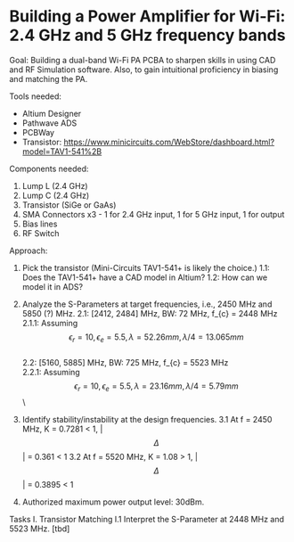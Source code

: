 # Building a Power Amplifier for Wi-Fi: 2.4 GHz and 5 GHz frequency bands

Goal: Building a dual-band Wi-Fi PA PCBA to sharpen skills in using CAD and RF Simulation software. Also, to gain intuitional proficiency in biasing and matching the PA. 

Tools needed: 
- Altium Designer
- Pathwave ADS
- PCBWay
- Transistor: https://www.minicircuits.com/WebStore/dashboard.html?model=TAV1-541%2B

Components needed:
1. Lump L (2.4 GHz)
2. Lump C (2.4 GHz)
3. Transistor (SiGe or GaAs)
4. SMA Connectors x3 - 1 for 2.4 GHz input, 1 for 5 GHz input, 1 for output
5. Bias lines
6. RF Switch

Approach: 
1. Pick the transistor (Mini-Circuits TAV1-541+ is likely the choice.)
   1.1: Does the TAV1-541+ have a CAD model in Altium?
   1.2: How can we model it in ADS?

2. Analyze the S-Parameters at target frequencies, i.e., 2450 MHz and 5850 (?) MHz. 
2.1: [2412, 2484] MHz, BW: 72 MHz, f_{c} = 2448 MHz\
   2.1.1: Assuming $$\epsilon_{r} = 10, \epsilon_{e} = 5.5, \lambda = 52.26 mm, \lambda/4 = 13.065 mm $$ \
2.2: [5160, 5885] MHz, BW: 725 MHz, f_{c} = 5523 MHz\
   2.2.1: Assuming $$\epsilon_{r} = 10, \epsilon_{e} = 5.5, \lambda = 23.16 mm, \lambda/4 = 5.79 mm $$\

3. Identify stability/instability at the design frequencies.
   3.1 At f = 2450 MHz, K = 0.7281 < 1, |$$\Delta$$| = 0.361 < 1
   3.2 At f = 5520 MHz, K = 1.08 > 1, |$$\Delta$$| = 0.3895 < 1
   

0. Authorized maximum power output level: 30dBm. 

Tasks
I. Transistor Matching
I.1 Interpret the S-Parameter at 2448 MHz and 5523 MHz. 
[tbd]
